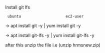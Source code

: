 Install git lfs




     ubuntu                    ec2-user



->     apt install git -y          |       yum install git -y



->     apt install git-lfs -y     |      yum install git-lfs -y




after this unzip the file i.e (unzip hrmsnew.zip)
